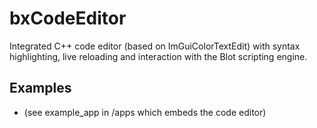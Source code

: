 # bxCodeEditor

Integrated C++ code editor (based on ImGuiColorTextEdit) with syntax highlighting,
live reloading and interaction with the Blot scripting engine.

## Examples

- (see example_app in /apps which embeds the code editor) 

